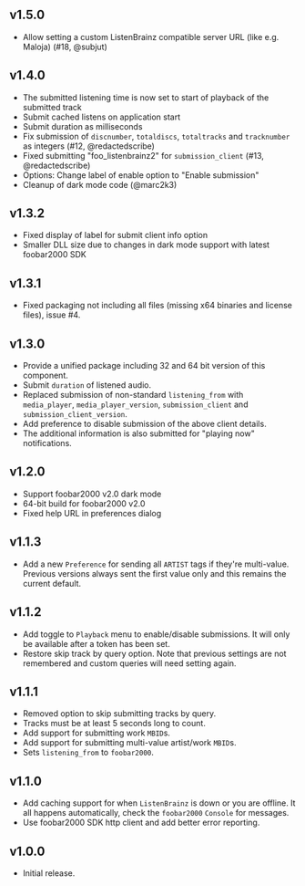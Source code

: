 ## v1.5.0
- Allow setting a custom ListenBrainz compatible server URL (like e.g. Maloja) (#18, @subjut)

## v1.4.0
- The submitted listening time is now set to start of playback of the submitted track
- Submit cached listens on application start
- Submit duration as milliseconds
- Fix submission of `discnumber`, `totaldiscs`, `totaltracks` and `tracknumber` as integers (#12, @redactedscribe)
- Fixed submitting "foo_listenbrainz2" for `submission_client` (#13, @redactedscribe)
- Options: Change label of enable option to "Enable submission"
- Cleanup of dark mode code (@marc2k3)

## v1.3.2
- Fixed display of label for submit client info option
- Smaller DLL size due to changes in dark mode support with latest foobar2000 SDK

## v1.3.1
- Fixed packaging not including all files (missing x64 binaries and license files), issue #4.

## v1.3.0
- Provide a unified package including 32 and 64 bit version of this component.
- Submit `duration` of listened audio.
- Replaced submission of non-standard `listening_from` with `media_player`, `media_player_version`, `submission_client` and `submission_client_version`.
- Add preference to disable submission of the above client details.
- The additional information is also submitted for "playing now" notifications.

## v1.2.0
- Support foobar2000 v2.0 dark mode
- 64-bit build for foobar2000 v2.0
- Fixed help URL in preferences dialog

## v1.1.3
- Add a new `Preference` for sending all `ARTIST` tags if they're multi-value. Previous versions always sent the first value only and this remains the current default.

## v1.1.2
- Add toggle to `Playback` menu to enable/disable submissions. It will only be available after a token has been set.
- Restore skip track by query option. Note that previous settings are not remembered and custom queries will need setting again.

## v1.1.1
- Removed option to skip submitting tracks by query.
- Tracks must be at least 5 seconds long to count.
- Add support for submitting work `MBID`s.
- Add support for submitting multi-value artist/work `MBID`s.
- Sets `listening_from` to `foobar2000`.

## v1.1.0
- Add caching support for when `ListenBrainz` is down or you are offline. It all happens automatically, check the `foobar2000` `Console` for messages.
- Use foobar2000 SDK http client and add better error reporting.

## v1.0.0
- Initial release.
